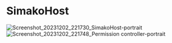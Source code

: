 # SimakoHost

![Screenshot_20231202_221730_SimakoHost-portrait](https://github.com/brianosoro/SimakoHost/assets/5961753/bfe626a9-a639-4c4b-adc5-5cd33dee4c24)
![Screenshot_20231202_221748_Permission controller-portrait](https://github.com/brianosoro/SimakoHost/assets/5961753/f947b477-fbf9-4bda-9d5f-4fcdee7573c8)

